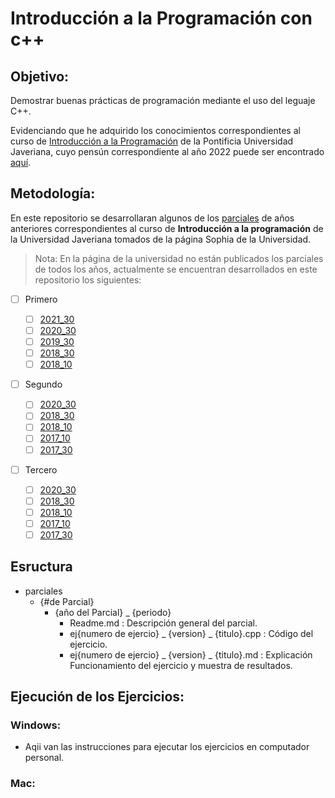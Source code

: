# Introducción a la Programación con c++

## Objetivo:

Demostrar buenas prácticas de programación mediante el uso del leguaje C++.

Evidenciando que he adquirido los conocimientos correspondientes al curso de [Introducción a la Programación](https://sophia.javeriana.edu.co/programacion/node/297) de la Pontificia Universidad Javeriana, cuyo pensún correspondiente al año 2022 puede ser encontrado [aquí](https://sophia.javeriana.edu.co/programacion/sites/default/files/pdfSyllabus/Introduccion%20a%20la%20Programacion_2022_10%20.pdf).

## Metodología:

En este repositorio se desarrollaran algunos de los [parciales](https://sophia.javeriana.edu.co/programacion/parciales?anio_acad=All&field_periodo_academico_target_id=All&field_asignatura_target_id=14&field_numero_de_parcial_target_id=All) de años anteriores correspondientes al curso de **Introducción a la programación** de la Universidad Javeriana tomados de la página Sophia de la Universidad.

> Nota: En la página de la universidad no están publicados los parciales de todos los años, actualmente se encuentran desarrollados en este repositorio los siguientes:

- [ ] Primero

  - [ ] [2021_30](http://sophia.javeriana.edu.co/programacion/sites/default/files/pdfParciales/2021-30-Introducci%C3%B3nProgramaci%C3%B3n-1_1.pdf)
  - [ ] [2020_30](http://sophia.javeriana.edu.co/programacion/sites/default/files/pdfParciales/2020-30-Introducci%C3%B3nProgramaci%C3%B3n-1.pdf)
  - [ ] [2019_30](http://sophia.javeriana.edu.co/programacion/sites/default/files/pdfParciales/2019-30-PensamientoAlgor%C3%ADtmico-1.pdf)
  - [ ] [2018_30](http://sophia.javeriana.edu.co/programacion/sites/default/files/pdfParciales/2018-30-PensamientoAlgoritmico-1.pdf)
  - [ ] [2018_10]()

- [ ] Segundo
  - [ ] [2020_30](http://sophia.javeriana.edu.co/programacion/sites/default/files/pdfParciales/2020-30-Introducci%C3%B3nProgramci%C3%B3n-2.pdf)
  - [ ] [2018_30](http://sophia.javeriana.edu.co/programacion/sites/default/files/pdfParciales/2018-30-PensamientoAlgoritmico-2.pdf)
  - [ ] [2018_10](http://sophia.javeriana.edu.co/programacion/sites/default/files/pdfParciales/2018-10-PensamientoAlgoritmico-2.pdf)
  - [ ] [2017_10](http://sophia.javeriana.edu.co/programacion/sites/default/files/pdfParciales/2017-10-PensamientoAlgoritmico-2.pdf)
  - [ ] [2017_30](http://sophia.javeriana.edu.co/programacion/sites/default/files/pdfParciales/2017-30-PensamientoAlgoritmico-2.pdf)
- [ ] Tercero
  - [ ] [2020_30](http://sophia.javeriana.edu.co/programacion/sites/default/files/pdfParciales/2020-30-Introducci%C3%B3nProgramaci%C3%B3n-3.pdf)
  - [ ] [2018_30](http://sophia.javeriana.edu.co/programacion/sites/default/files/pdfParciales/2018-30-PensamientoAlgoritmico-3.pdf)
  - [ ] [2018_10](http://sophia.javeriana.edu.co/programacion/sites/default/files/pdfParciales/2018-10-PensamientoAlgoritmico-3.pdf)
  - [ ] [2017_10](http://sophia.javeriana.edu.co/programacion/sites/default/files/pdfParciales/2017-10-PensamientoAlgoritmico-3.pdf)
  - [ ] [2017_30](http://sophia.javeriana.edu.co/programacion/sites/default/files/pdfParciales/2017-30-PensamientoAlgoritmico-3.pdf)

## Esructura

- parciales
  - {#de Parcial}
    - {año del Parcial} \_ {periodo}
      - Readme.md : Descripción general del parcial.
      - ej{numero de ejercio} _ {version} _ {titulo}.cpp : Código del ejercicio.
      - ej{numero de ejercio} _ {version} _ {titulo}.md : Explicación Funcionamiento del ejercicio y muestra de resultados.

## Ejecución de los Ejercicios:

### Windows:

- Aqii van las instrucciones para ejecutar los ejercicios en computador personal.

### Mac:
